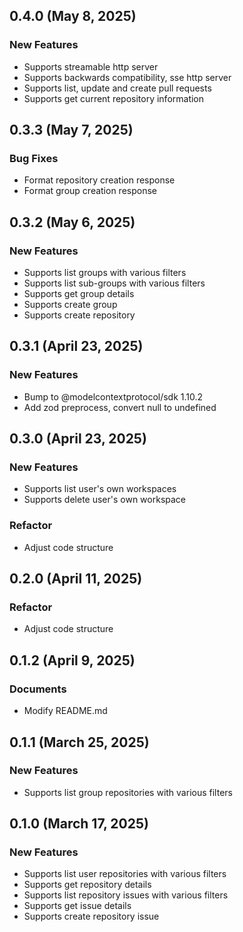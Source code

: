 ## 0.4.0 (May 8, 2025)

### New Features

- Supports streamable http server
- Supports backwards compatibility, sse http server
- Supports list, update and create pull requests
- Supports get current repository information

## 0.3.3 (May 7, 2025)

### Bug Fixes

- Format repository creation response
- Format group creation response

## 0.3.2 (May 6, 2025)

### New Features

- Supports list groups with various filters
- Supports list sub-groups with various filters
- Supports get group details
- Supports create group
- Supports create repository

## 0.3.1 (April 23, 2025)

### New Features

- Bump to @modelcontextprotocol/sdk 1.10.2
- Add zod preprocess, convert null to undefined

## 0.3.0 (April 23, 2025)

### New Features

- Supports list user's own workspaces
- Supports delete user's own workspace

### Refactor

- Adjust code structure

## 0.2.0 (April 11, 2025)

### Refactor

- Adjust code structure

## 0.1.2 (April 9, 2025)

### Documents

- Modify README.md

## 0.1.1 (March 25, 2025)

### New Features

- Supports list group repositories with various filters

## 0.1.0 (March 17, 2025)

### New Features

- Supports list user repositories with various filters
- Supports get repository details
- Supports list repository issues with various filters
- Supports get issue details
- Supports create repository issue
